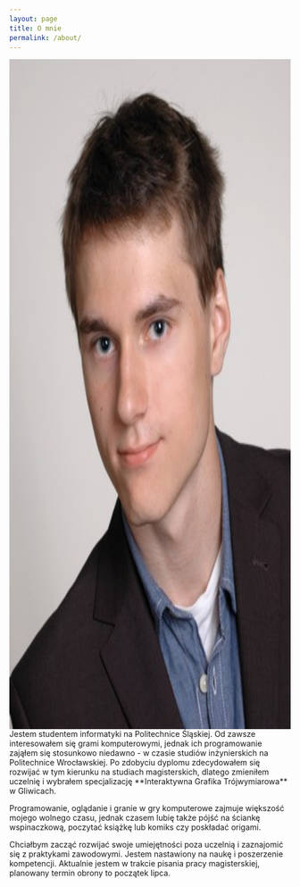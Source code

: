```yaml
---
layout: page
title: O mnie
permalink: /about/
---
```

<img align="right" src="https://raw.githubusercontent.com/jacekbla/jacekbla.github.io/master/assets/img/pages/about/ja.jpg" style="display:inline; height: 30vh;">
Jestem studentem informatyki na Politechnice Śląskiej. Od zawsze interesowałem się grami komputerowymi, jednak ich programowanie zająłem się stosunkowo niedawno - w czasie studiów inżynierskich na Politechnice Wrocławskiej. Po zdobyciu dyplomu zdecydowałem się rozwijać w tym kierunku na studiach magisterskich, dlatego zmieniłem uczelnię i wybrałem specjalizację **Interaktywna Grafika Trójwymiarowa** w Gliwicach.  

Programowanie, oglądanie i granie w gry komputerowe zajmuje większość mojego wolnego czasu, jednak czasem lubię także pójść na ściankę wspinaczkową, poczytać książkę lub komiks czy poskładać origami.  

Chciałbym zacząć rozwijać swoje umiejętności poza uczelnią i zaznajomić się z praktykami zawodowymi. Jestem nastawiony na naukę i poszerzenie kompetencji. Aktualnie jestem w trakcie pisania pracy magisterskiej, planowany termin obrony to początek lipca.  
